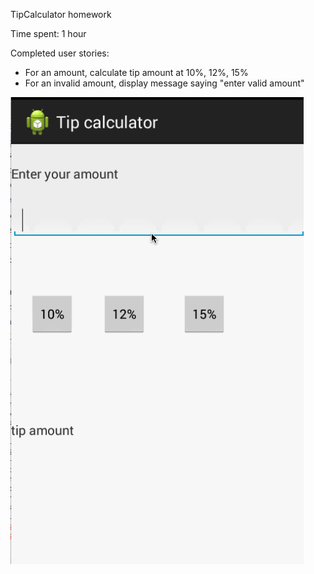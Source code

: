 TipCalculator homework

Time spent: 1 hour

Completed user stories:
 - For an amount, calculate tip amount at 10%, 12%, 15%
 - For an invalid amount, display message saying "enter valid amount"

![Video walkthrough](TipCalculator.gif)


